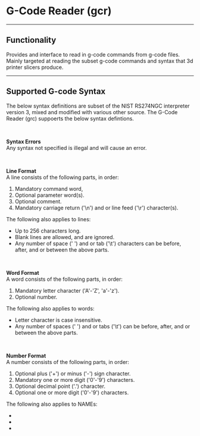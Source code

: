 <h1> G-Code Reader (gcr) </h1>

<hr>

<h2>Functionality</h3>
<p>Provides and interface to read in g-code commands from g-code files. Mainly targeted at reading the subset g-code commands and syntax that 3d printer slicers produce.</p>

<hr>

<h2>Supported G-code Syntax</h3>
<p>The below syntax definitions are subset of the NIST RS274NGC interpreter version 3, mixed and modified with various other source. The G-Code Reader (grc) suppoerts the below syntax defintions.</p>

<br>

<p><b>Syntax Errors</b><br>
Any syntax not specified is illegal and will cause an error.</p>

<br>

<p><b>Line Format</b><br>
A line consists of the following parts, in order:
<ol>
  <li>Mandatory command word,</li>
  <li>Optional parameter word(s).</li>
  <li>Optional comment.</li>
  <li>Mandatory carriage return ('\n') and or line feed ('\r') character(s).</li>
</ol>
The following also applies to lines:
<ul>
  <li>Up to 256 characters long.</li>
  <li>Blank lines are allowed, and are ignored.</li>
  <li>Any number of space (' ') and or tab ('\t') characters can be before, after, and or between the above parts.</li>
</ul></p>

<br>

<p><b>Word Format</b><br>
A word consists of the following parts, in order:
<ol>
  <li>Mandatory letter character ('A'-'Z', 'a'-'z').</li>
  <li>Optional number.</li>
</ol>
The following also applies to words:
<ul>
  <li>Letter character is case insensitive.</li>
  <li>Any number of spaces (' ') and or tabs ('\t') can be before, after, and or between the above parts.</li>
</ul></p>

<br>

<p><b>Number Format</b><br>
A number consists of the following parts, in order:
<ol>
  <li>Optional plus ('+') or minus ('-') sign character.</li>
  <li>Mandatory one or more digit ('0'-'9') characters.</li>
  <li>Optional decimal point ('.') character.</li>
  <li>Optional one or more digit ('0'-'9') characters.</li>
</ol>
The following also applies to NAMEs:
<ul>
  <li></li>
  <li></li>
  <li></li>
</ul></p>








<!--
<p><b>NAME Format</b><br>
NAMEs consists of the following parts, in order:
<ol>
  <li></li>
  <li></li>
  <li></li>
</ol>
The following also applies to NAMEs:
<ul>
  <li></li>
  <li></li>
  <li></li>
</ul> 
</p>
--!>

